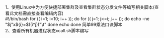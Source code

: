 1、使用Linux中为方便快捷部署集群及查看集群状态分发文件等编写相关脚本(查看此文档需直接查看编辑内容)\
    #!/bin/bash
    for (( i=1; i<10; i++ )); do
    	 for (( j=1; j<=i; j++ )); do
         echo -ne "$j"x${i}=$((i*j))"\t"
    	 done
    	 echo
    done
    简单99乘法口诀脚本\
2、查看所有机器进程状态xcall.sh脚本编写
